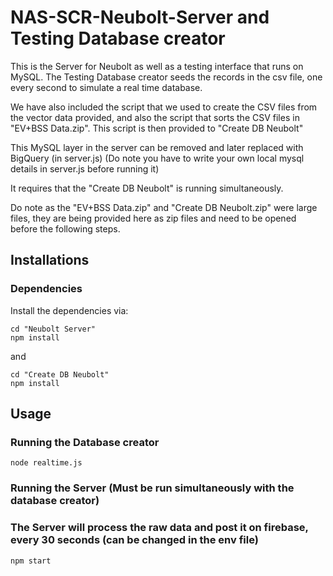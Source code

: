 # NAS-SCR-Neubolt-Server and Testing Database creator

This is the Server for Neubolt as well as a testing interface that runs on MySQL. 
The Testing Database creator seeds the records in the csv file, one every second to simulate a real time database.

We have also included the script that we used to create the CSV files from the vector data provided, and also the script that sorts the CSV files in "EV+BSS Data.zip". This script is then provided to "Create DB Neubolt"

This MySQL layer in the server can be removed and later replaced with BigQuery (in server.js)
(Do note you have to write your own local mysql details in server.js before running it)

It requires that the "Create DB Neubolt" is running simultaneously.

Do note as the "EV+BSS Data.zip" and "Create DB Neubolt.zip" were large files, they are being provided here as zip files and need to be opened before the following steps.

## Installations

### Dependencies


Install the dependencies via:
```
cd "Neubolt Server"
npm install
```
and
```
cd "Create DB Neubolt"
npm install
```

## Usage

### Running the Database creator
```
node realtime.js
```

### Running the Server (Must be run simultaneously with the database creator) 
### The Server will process the raw data and post it on firebase, every 30 seconds (can be changed in the env file)
```
npm start
```

